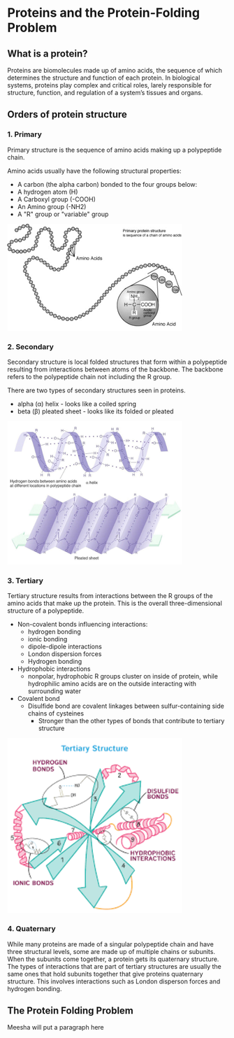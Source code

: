# Proteins and the Protein-Folding Problem
## What is a protein? 
Proteins are biomolecules made up of amino acids, the sequence of which determines the structure and function of each protein. In biological systems, proteins play complex and critical roles, larely responsible for structure, function, and regulation of a system’s tissues and organs.

## Orders of protein structure
### 1. Primary
Primary structure is the sequence of amino acids making up a polypeptide chain. 

Amino acids usually have the following structural properties:
- A carbon (the alpha carbon) bonded to the four groups below:
- A hydrogen atom (H)
- A Carboxyl group (-COOH)
- An Amino group (-NH2)
- A "R" group or "variable" group  

<img src="./docs/assets/primarystructure.png" alt="Primary Structure Image" width="400"/>

### 2. Secondary
Secondary structure is local folded structures that form within a polypeptide resulting from interactions between atoms of the backbone. The backbone refers to the polypeptide chain not including the R group.  

There are two types of secondary structures seen in proteins.
- alpha (α) helix - looks like a coiled spring
- beta (β) pleated sheet - looks like its folded or pleated 

<img src="./docs/assets/alpha_beta.jpeg" alt="Secondary Structures Image" width="400"/>

### 3. Tertiary
Tertiary structure results from interactions between the R groups of the amino acids that make up the protein. This is the overall three-dimensional structure of a polypeptide. 
- Non-covalent bonds influencing interactions:
  - hydrogen bonding
  - ionic bonding
  - dipole-dipole interactions
  - London dispersion forces 
  - Hydrogen bonding 
- Hydrophobic interactions
  - nonpolar, hydrophobic R groups cluster on inside of protein, while hydrophilic amino acids are on the outside interacting with surrounding water
- Covalent bond
  - Disulfide bond are covalent linkages between sulfur-containing side chains of cysteines
    - Stronger than the other types of bonds that contribute to tertiary structure

<img src="./docs/assets/tertiary.png" alt="Tertiary Structures Image" width="400"/>

### 4. Quaternary
While many proteins are made of a singular polypeptide chain and have three structural levels, some are made up of multiple chains or subunits. When the subunits come together, a protein gets its quaternary structure. The types of interactions that are part of tertiary structures are usually the same ones that hold subunits together that give proteins quaternary structure. This involves interactions such as London disperson forces and hydrogen bonding.  

## The Protein Folding Problem  
Meesha will put a paragraph here
